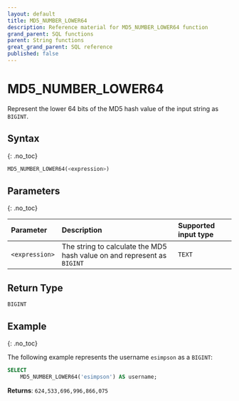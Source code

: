 ```yaml
---
layout: default
title: MD5_NUMBER_LOWER64
description: Reference material for MD5_NUMBER_LOWER64 function
grand_parent: SQL functions
parent: String functions
great_grand_parent: SQL reference
published: false 
---
```


# MD5\_NUMBER\_LOWER64

Represent the lower 64 bits of the MD5 hash value of the input string as `BIGINT`.

## Syntax
{: .no_toc}

```sql
MD5_NUMBER_LOWER64(<expression>)
```

## Parameters 
{: .no_toc}

| Parameter  | Description                                                              | Supported input type | 
| :---------- | :------------------------------------------------------------------------ | :-------|
| `<expression>` | The string to calculate the MD5 hash value on and represent as `BIGINT` | `TEXT` | 

## Return Type
`BIGINT`

## Example
{: .no_toc}

The following example represents the username `esimpson` as a `BIGINT`: 

```sql
SELECT
	MD5_NUMBER_LOWER64('esimpson') AS username;
```

**Returns**: `624,533,696,996,866,075`
